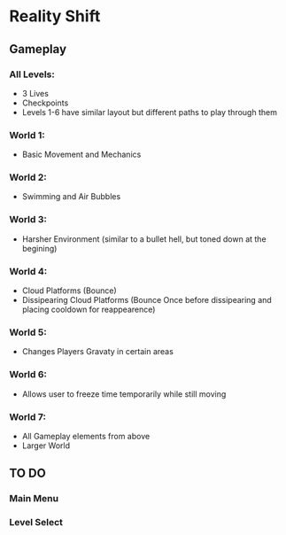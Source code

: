 # Reality Shift
## Gameplay
### All Levels:
 - 3 Lives
 - Checkpoints
 - Levels 1-6 have similar layout but different paths to play through them
### World 1:
 - Basic Movement and Mechanics
### World 2:
 - Swimming and Air Bubbles
### World 3:
 - Harsher Environment (similar to a bullet hell, but toned down at the begining)
### World 4:
 - Cloud Platforms (Bounce)
 - Dissipearing Cloud Platforms (Bounce Once before dissipearing and placing cooldown for reappearence)
### World 5:
 - Changes Players Gravaty in certain areas
### World 6:
 - Allows user to freeze time temporarily while still moving
### World 7:
 - All Gameplay elements from above
 - Larger World
## TO DO
### Main Menu
### Level Select
### 
